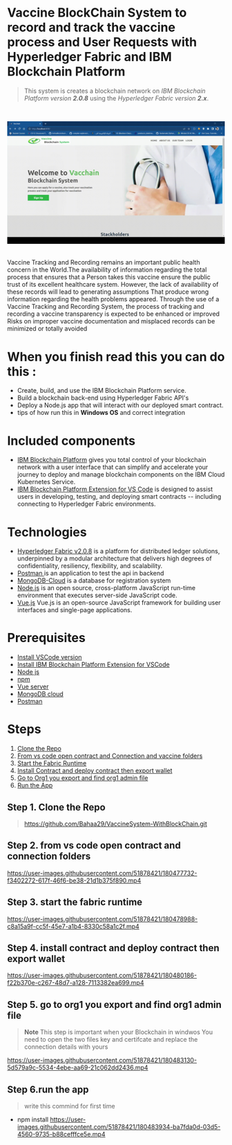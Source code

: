 # Vaccine BlockChain System to record and track the vaccine process and User Requests with Hyperledger Fabric and IBM Blockchain Platform
> This system is creates a blockchain network on *IBM Blockchain Platform version **2.0.8*** using the *Hyperledger Fabric version **2.x***.
<br>
<p align="center">
  <img src="demo/1.gif">
</p>
<br>
Vaccine Tracking and Recording remains an important public health concern in the World.The availability 
of information regarding the total process that ensures that a Person takes this vaccine ensure the public 
trust of its excellent healthcare system. However, the lack of availability of these records will lead to generating
assumptions That produce wrong information regarding the health problems appeared. Through the use of a Vaccine Tracking
and Recording System, the process of tracking and recording a vaccine transparency is expected to be enhanced or improved
Risks on improper vaccine documentation and misplaced records can be minimized or totally avoided

# When you finish read this you can do this :
* Create, build, and use the IBM Blockchain Platform service.
* Build a blockchain back-end using Hyperledger Fabric API's
* Deploy a Node.js app that will interact with our deployed smart contract.
* tips of how run this in **Windows OS** and correct integration 

# Included components
*	[IBM Blockchain Platform](https://console.bluemix.net/docs/services/blockchain/howto/ibp-v2-deploy-iks.html#ibp-v2-deploy-iks) gives you total control of your blockchain network with a user interface that can simplify and accelerate your journey to deploy and manage blockchain components on the IBM Cloud Kubernetes Service.
*	[IBM Blockchain Platform Extension for VS Code](https://marketplace.visualstudio.com/items?itemName=IBMBlockchain.ibm-blockchain-platform) is designed to assist users in developing, testing, and deploying smart contracts -- including connecting to Hyperledger Fabric environments.

# Technologies
* [Hyperledger Fabric v2.0.8](https://hyperledger-fabric.readthedocs.io) is a platform for distributed ledger solutions, underpinned by a modular architecture that  delivers high degrees of confidentiality, resiliency, flexibility, and scalability.
* [Postman ](https://www.postman.com)is an application to test the api in backend
* [MongoDB-Cloud](https://www.mongodb.com/cloud) is a database for registration system
* [Node.js](https://nodejs.org) is an open source, cross-platform JavaScript run-time environment that executes server-side JavaScript code.
* [Vue.js](https://vuejs.org/) Vue.js is an open-source JavaScript framework for building user interfaces and single-page applications.

# Prerequisites
- [Install VSCode version](https://code.visualstudio.com/updates/v1_39)
- [Install IBM Blockchain Platform Extension for VSCode](https://github.com/IBM-Blockchain/blockchain-vscode-extension)
- [Node js](https://nodejs.org/en/download/)
- [npm ](https://nodejs.org/en/download/)
- [Vue server ](https://vuejs.org/)
- [MongoDB cloud](https://www.mongodb.com/cloud)
- [Postman ](https://www.postman.com/download)

# Steps 
1. [Clone the Repo](#step-1-clone-the-repo)
2. [From vs code open contract and Connection and vaccine folders](#step-2-from-vs-code-open-contract-and-connection-folders)
3. [Start the Fabric Runtime](#step-3-start-the-fabric-runtime)
4. [Install Contract and deploy contract then export wallet](#step-4-install-contract-and-deploy-contract-then-export-wallet)
5. [Go to Org1 you export and find org1 admin file](#step-5-go-to-org1-you-export-and-find-org1-admin-file)
6. [Run the App](#step-6-run-the-app)

## Step 1. Clone the Repo
> https://github.com/Bahaa29/VaccineSystem-WithBlockChain.git

## Step 2. from vs code open contract and connection folders
https://user-images.githubusercontent.com/51878421/180477732-f3402272-617f-46f6-be38-21d1b375f890.mp4

## Step 3. start the fabric runtime

https://user-images.githubusercontent.com/51878421/180478988-c8a15a9f-cc5f-45e7-a1b4-8330c58a1c2f.mp4

## Step 4. install contract and deploy contract then export wallet

https://user-images.githubusercontent.com/51878421/180480186-f22b370e-c267-48d7-a128-7113382ea699.mp4

## Step 5. go to org1 you export and find org1 admin file
> **Note** This step is important when your Blockchain in windwos 
> You need to open the two files key and certifcate and replace the connection details with yours 

https://user-images.githubusercontent.com/51878421/180483130-5d579a9c-5534-4ebe-aa69-21c062dd2436.mp4

## Step 6.run the app
> write this commind for first time 
* npm install
https://user-images.githubusercontent.com/51878421/180483934-ba7fda0d-03d5-4560-9735-b88cefffce5e.mp4




